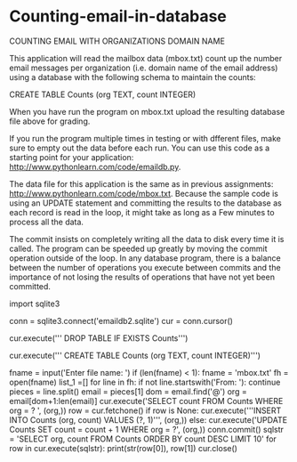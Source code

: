 # Counting-email-in-database
COUNTING EMAIL WITH ORGANIZATIONS DOMAIN NAME

This application will read the mailbox data (mbox.txt) count up the number email messages per organization (i.e. domain name of the email address) using a database with the following schema to maintain the counts:

CREATE TABLE Counts (org TEXT, count INTEGER)

When you have run the program on mbox.txt upload the resulting database file above for grading.

If you run the program multiple times in testing or with dfferent files, make sure to empty out the data before each run. You can use this code as a starting point for your application: http://www.pythonlearn.com/code/emaildb.py.

The data file for this application is the same as in previous assignments: http://www.pythonlearn.com/code/mbox.txt. Because the sample code is using an UPDATE statement and committing the results to the database as each record is read in the loop, it might take as long as a Few minutes to process all the data.

The commit insists on completely writing all the data to disk every time it is called. The program can be speeded up greatly by moving the commit operation outside of the loop. In any database program, there is a balance between the number of operations you execute between commits and the importance of not losing the results of operations that have not yet been committed.

import sqlite3

conn = sqlite3.connect('emaildb2.sqlite')
cur = conn.cursor()

cur.execute('''
DROP TABLE IF EXISTS Counts''')

cur.execute('''
CREATE TABLE Counts (org TEXT, count INTEGER)''')

fname = input('Enter file name: ')
if (len(fname) < 1): fname = 'mbox.txt'
fh = open(fname)
list_1 =[]
for line in fh:
    if not line.startswith('From: '): continue
    pieces = line.split()
    email = pieces[1]
    dom = email.find('@')
    org = email[dom+1:len(email)]
    cur.execute('SELECT count FROM Counts WHERE org = ? ', (org,))
    row = cur.fetchone()
    if row is None:
        cur.execute('''INSERT INTO Counts (org, count)
                VALUES (?, 1)''', (org,))
    else:
        cur.execute('UPDATE Counts SET count = count + 1 WHERE org = ?',
                    (org,))
conn.commit()
sqlstr = 'SELECT org, count FROM Counts ORDER BY count DESC LIMIT 10'
for row in cur.execute(sqlstr):
    print(str(row[0]), row[1])
cur.close()
